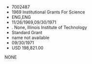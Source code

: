 * 7002487
* 1969 Institutional Grants For Science
* ENG,ENG
* 11/26/1969,09/30/1971
*  . None, Illinois Institute of Technology
* Standard Grant
*   name not available
* 09/30/1971
* USD 198,821.00

NONE